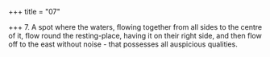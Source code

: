 +++
title = "07"

+++
7. A spot where the waters, flowing together from all sides to the centre of it, flow round the resting-place, having it on their right side, and then flow off to the east without noise - that possesses all auspicious qualities.
